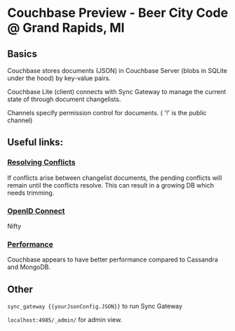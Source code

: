 # Couchbase Preview - Beer City Code @ Grand Rapids, MI


## Basics

Couchbase stores documents (JSON) in Couchbase Server (blobs in SQLite under the hood) by key-value pairs.

Couchbase Lite (client) connects with Sync Gateway to manage the current state of through document changelists.

Channels specify permission control for documents. ( '!' is the public channel)


## Useful links:

### [Resolving Conflicts](https://developer.couchbase.com/documentation/mobile/current/guides/sync-gateway/resolving-conflicts/index.html)

If conflicts arise between changelist documents, the pending conflicts will remain until the conflicts resolve. This can result in a growing DB which needs trimming.

### [OpenID Connect](https://developer.couchbase.com/documentation/mobile/current/guides/authentication/openid/index.html)

Nifty

### [Performance](https://www.slideshare.net/renatko/couchbase-performance-benchmarking)

Couchbase appears to have better performance compared to Cassandra and MongoDB.

## Other

`sync_gateway {{yourJsonConfig.JSON}}` to run Sync Gateway

`localhost:4985/_admin/` for admin view.

